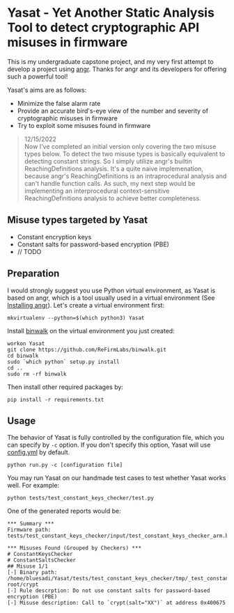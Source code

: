 # Yasat - Yet Another Static Analysis Tool to detect cryptographic API misuses in firmware

This is my undergraduate capstone project, and my very first attempt to develop a project using 
[angr](https://github.com/angr/angr). Thanks for angr and its developers for offering such a powerful tool!

Yasat's aims are as follows:
- Minimize the false alarm rate
- Provide an accurate bird's-eye view of the number and severity of cryptographic misuses in firmware
- Try to exploit some misuses found in firmware

> 12/15/2022\
> Now I've completed an initial version only covering the two misuse types below. To detect the two misuse types is basically equivalent to detecting constant strings. So I simply utilize angr's builtin ReachingDefinitions analysis. It's a quite naive implemenation, because angr's ReachingDefinitions is an intraprocedural analysis and can't handle function calls. As such, my next step would be implementing an interprocedural context-sensitive ReachingDefinitions analysis to achieve better completeness.

## Misuse types targeted by Yasat

- Constant encryption keys
- Constant salts for password-based encryption (PBE)
- // TODO

## Preparation

I would strongly suggest you use Python virtual environment, as Yasat is based on angr, which is a tool usually used in a virtual environment (See [Installing angr](https://docs.angr.io/introductory-errata/install)). Let's create a virtual environment first:

```
mkvirtualenv --python=$(which python3) Yasat
```

Install [binwalk](https://github.com/ReFirmLabs/binwalk) on the virtual environment you just created:
```
workon Yasat
git clone https://github.com/ReFirmLabs/binwalk.git
cd binwalk
sudo `which python` setup.py install
cd ..
sudo rm -rf binwalk
```

Then install other required packages by:
```
pip install -r requirements.txt
```

## Usage

The behavior of Yasat is fully controlled by the configuration file, which you can specify by `-c` option. If you don't specify this option, Yasat will use [config.yml](config.yml) by default.
```
python run.py -c [configuration file]
```

You may run Yasat on our handmade test cases to test whether Yasat works well. For example:
```
python tests/test_constant_keys_checker/test.py
```
One of the generated reports would be:
```
*** Summary ***
Firmware path: tests/test_constant_keys_checker/input/test_constant_keys_checker_arm.bin

*** Misuses Found (Grouped by Checkers) ***
# ConstantKeysChecker
# ConstantSaltsChecker
## Misuse 1/1
[-] Binary path: /home/bluesadi/Yasat/tests/test_constant_keys_checker/tmp/_test_constant_keys_checker_arm.bin.extracted/squashfs-root/crypt
[-] Rule descrption: Do not use constant salts for password-based encryption (PBE)
[-] Misuse description: Call to `crypt(salt="XX")` at address 0x400675
```